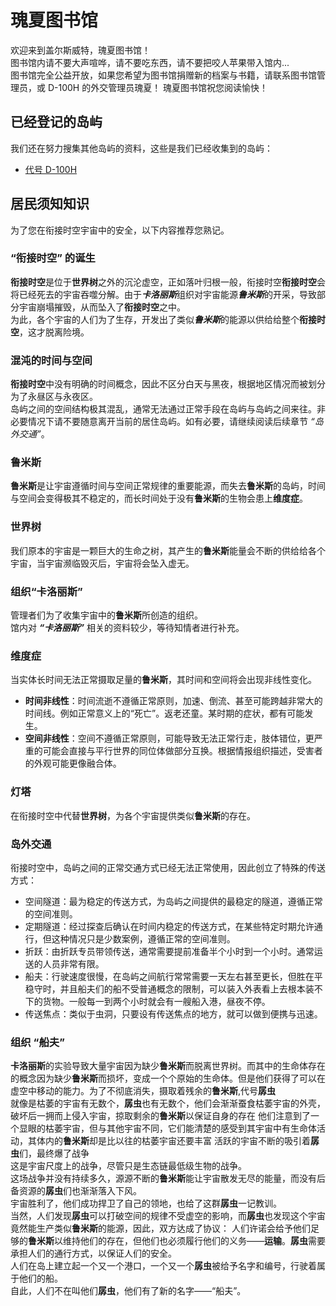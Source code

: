 # 瑰夏图书馆

欢迎来到盖尔斯威特，瑰夏图书馆！  
图书馆内请不要大声喧哗，请不要吃东西，请不要把咬人苹果带入馆内...   
图书馆完全公益开放，如果您希望为图书馆捐赠新的档案与书籍，请联系图书馆管理员，或 D-100H 的外交管理员瑰夏！
瑰夏图书馆祝您阅读愉快！

## 已经登记的岛屿
我们还在努力搜集其他岛屿的资料，这些是我们已经收集到的岛屿：

- [代号 D-100H](./d-100h/index.md)

## 居民须知知识

为了您在衔接时空宇宙中的安全，以下内容推荐您熟记。

### “衔接时空” 的诞生
**衔接时空**是位于**世界树**之外的沉沦虚空，正如落叶归根一般，衔接时空**衔接时空**会将已经死去的宇宙吞噬分解。由于***卡洛丽斯***组织对宇宙能源***鲁米斯***的开采，导致部分宇宙崩塌摧毁，从而坠入了**衔接时空**之中。  
为此，各个宇宙的人们为了生存，开发出了类似***鲁米斯***的能源以供给给整个**衔接时空**，这才脱离险境。

### 混沌的时间与空间
**衔接时空**中没有明确的时间概念，因此不区分白天与黑夜，根据地区情况而被划分为了永昼区与永夜区。  
岛屿之间的空间结构极其混乱，通常无法通过正常手段在岛屿与岛屿之间来往。非必要情况下请不要随意离开当前的居住岛屿。如有必要，请继续阅读后续章节 *“岛外交通”*。

### 鲁米斯
**鲁米斯**是让宇宙遵循时间与空间正常规律的重要能源，而失去**鲁米斯**的岛屿，时间与空间会变得极其不稳定的，而长时间处于没有**鲁米斯**的生物会患上**维度症**。

### 世界树
我们原本的宇宙是一颗巨大的生命之树，其产生的**鲁米斯**能量会不断的供给给各个宇宙，当宇宙濒临毁灭后，宇宙将会坠入虚无。

### 组织“卡洛丽斯”
管理者们为了收集宇宙中的**鲁米斯**所创造的组织。  
馆内对 ***“卡洛丽斯”*** 相关的资料较少，等待知情者进行补充。

### 维度症
当实体长时间无法正常摄取足量的**鲁米斯**，其时间和空间将会出现非线性变化。
- **时间非线性**：时间流逝不遵循正常原则，加速、倒流、甚至可能跨越非常大的时间线。例如正常意义上的“死亡”。返老还童。某时期的症状，都有可能发生。
- **空间非线性**：空间不遵循正常原则，可能导致无法正常行走，肢体错位，更严重的可能会直接与平行世界的同位体做部分互换。根据情报组织描述，受害者的外观可能更像融合体。

### 灯塔
在衔接时空中代替**世界树**，为各个宇宙提供类似**鲁米斯**的存在。

### 岛外交通
衔接时空中，岛屿之间的正常交通方式已经无法正常使用，因此创立了特殊的传送方式：
- 空间隧道：最为稳定的传送方式，为岛屿之间提供的最稳定的隧道，遵循正常的空间准则。
- 定期隧道：经过探查后确认在时间内稳定的传送方式，在某些特定时期允许通行，但这种情况只是少数案例，遵循正常的空间准则。
- 折跃：由折跃专员带领传送，通常需要提前准备半个小时到一个小时。通常运送的人员非常有限。
- 船夫：行驶速度很慢，在岛屿之间航行常常需要一天左右甚至更长，但胜在平稳守时，并且船夫们的船不受普通概念的限制，可以装入外表看上去根本装不下的货物。一般每一到两个小时就会有一艘船入港，昼夜不停。
- 传送焦点：类似于虫洞，只要设有传送焦点的地方，就可以做到便携与迅速。

### 组织 “船夫”
**卡洛丽斯**的实验导致大量宇宙因为缺少**鲁米斯**而脱离世界树。而其中的生命体存在的概念因为缺少**鲁米斯**而损坏，变成一个个原始的生命体。但是他们获得了可以在虚空中移动的能力。为了不彻底消失，摄取着残余的**鲁米斯**,代号**孱虫**  
就像是枯萎的宇宙有无数个，**孱虫**也有无数个，他们会渐渐蚕食枯萎宇宙的外壳，破坏后一拥而上侵入宇宙，掠取剩余的**鲁米斯**以保证自身的存在
他们注意到了一个显眼的枯萎宇宙，但与其他宇宙不同，它们能清楚的感受到其宇宙中有生命体活动，其体内的**鲁米斯**却是比以往的枯萎宇宙还要丰富
活跃的宇宙不断的吸引着**孱虫**们，最终爆了战争  
这是宇宙尺度上的战争，尽管只是生态链最低级生物的战争。  
这场战争并没有持续多久，源源不断的**鲁米斯**能让宇宙散发无尽的能量，而没有后备资源的**孱虫**们也渐渐落入下风。  
宇宙胜利了，他们成功捍卫了自己的领地，也给了这群**孱虫**一记教训。  
当然，人们发现**孱虫**可以打破空间的规律不受虚空的影响，而**孱虫**也发现这个宇宙竟然能生产类似**鲁米斯**的能源，因此，双方达成了协议：  人们许诺会给予他们足够的**鲁米斯**以维持他们的存在，但他们也必须履行他们的义务——**运输**。**孱虫**需要承担人们的通行方式，以保证人们的安全。  
人们在岛上建立起一个又一个港口，一个又一个**孱虫**被给予名字和编号，行驶着属于他们的船。  
自此，人们不在叫他们**孱虫**，他们有了新的名字——“船夫”。

